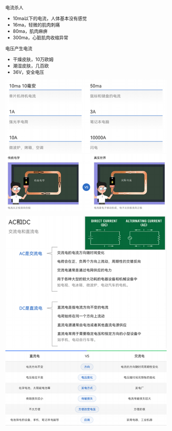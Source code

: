 电流杀人
- 10ma以下的电流，人体基本没有感觉
- 16ma，轻微的肌肉刺痛
- 80ma，肌肉麻痹
- 300ma，心脏肌肉收缩异常

电压产生电流
- 干燥皮肤，10万欧姆
- 潮湿皮肤，几百欧
- 36V，安全电压

![](../photo/Pasted%20image%2020231004113239.png)
![](../photo/Pasted%20image%2020231004113405.png)

![](../photo/Pasted%20image%2020231004113611.png)
![](../photo/Pasted%20image%2020231004113758.png)

